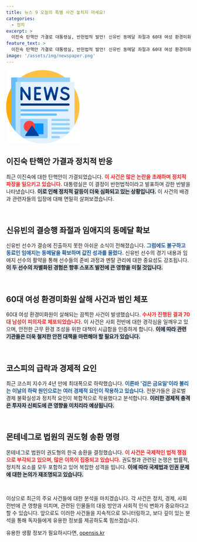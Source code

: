 ```yaml
---
title: 뉴스 9 오늘의 특별 사건 놓치지 마세요!
categories:
  - 정치
excerpt: >
  이진숙 탄핵안 가결로 대통령실, 반헌법적 발언! 신유빈 동메달 좌절과 60대 여성 환경미화원 살해 사건 충격 파문, 검은 금요일에 코스피 하락, 권도형 송환 결정까지, 오늘의 주요 뉴스 놓치지 마세요!
feature_text: >
  이진숙 탄핵안 가결로 대통령실, 반헌법적 발언! 신유빈 동메달 좌절과 60대 여성 환경미화원 살해 사건 충격 파문, 검은 금요일에 코스피 하락, 권도형 송환 결정까지, 오늘의 주요 뉴스 놓치지 마세요!
image: '/assets/img/newspaper.png'
---
```


<p><img src="/assets/img/newspaper.png" alt="kimp 속보" /></p>

<h2 data-ke-size="size26">이진숙 탄핵안 가결과 정치적 반응</h2>

<p data-ke-size="size16">최근 이진숙에 대한 탄핵안이 가결되었습니다. <b><span style="color: #ee2323;">이 사건은 많은 논란을 초래하며 정치적 파장을 일으키고 있습니다.</span></b> 대통령실은 이 결정이 반헌법적이라고 발표하며 강한 반발을 나타냈습니다. <b><span style="background-color: #21538527;">이로 인해 정치적 갈등이 더욱 심화되고 있는 상황입니다.</span></b> 이 사건의 배경과 관련자들의 입장에 대해 면밀히 살펴보겠습니다.</p>

<p data-ke-size="size16">&nbsp;</p>

<h2 data-ke-size="size26">신유빈의 결승행 좌절과 임애지의 동메달 확보</h2>

<p data-ke-size="size16">신유빈 선수가 결승에 진출하지 못한 아쉬운 소식이 전해졌습니다. <b><span style="color: #1a5490;">그럼에도 불구하고 동료인 임애지는 동메달을 확보하며 값진 성과를 올렸다.</span></b> 신유빈 선수의 경기 내용과 임애지 선수의 활약을 통해 선수들의 준비 과정과 멘탈 관리에 대한 중요성도 강조됩니다. <b><span style="background-color: #21538527;">이 두 선수의 차별화된 경험은 향후 스포츠 발전에 큰 영향을 미칠 것입니다.</span></b></p>

<p data-ke-size="size16">&nbsp;</p>

<h2 data-ke-size="size26">60대 여성 환경미화원 살해 사건과 범인 체포</h2>

<p data-ke-size="size16">60대 여성 환경미화원이 살해되는 끔찍한 사건이 발생했습니다. <b><span style="color: #ee2323;">수사가 진행된 결과 70대 남성이 피의자로 체포되었습니다.</span></b> 이 사건은 사회 전반에 대한 경각심을 일깨우고 있으며, 안전한 근무 환경 조성을 위한 대책이 시급함을 인증하게 합니다. <b><span style="background-color: #21538527;">이에 따라 관련 기관들은 더욱 철저한 안전 대책을 마련해야 할 필요가 있습니다.</span></b></p>

<p data-ke-size="size16">&nbsp;</p>

<h2 data-ke-size="size26">코스피의 급락과 경제적 요인</h2>

<p data-ke-size="size16">최근 코스피 지수가 4년 만에 최대폭으로 하락했습니다. <b><span style="color: #1a5490;">이른바 '검은 금요일'이라 불리는 이날의 하락 원인으로는 여러 경제적 요인이 작용하고 있습니다.</span></b> 전문가들은 글로벌 경제 불확실성과 정치적 요인이 복합적으로 작용했다고 분석합니다. <b><span style="background-color: #21538527;">이러한 경제적 충격은 투자자 신뢰도에 큰 영향을 미치리라 예상됩니다.</span></b></p>

<p data-ke-size="size16">&nbsp;</p>

<h2 data-ke-size="size26">몬테네그로 법원의 권도형 송환 명령</h2>

<p data-ke-size="size16">몬테네그로 법원이 권도형의 한국 송환을 결정했습니다. <b><span style="color: #ee2323;">이 사건은 국제적인 법적 쟁점으로 부각되고 있으며, 많은 이목이 집중되고 있습니다.</span></b> 권도형과 관련된 논쟁은 법률적, 정치적 요소를 모두 포함하고 있어 복잡한 성격을 띱니다. <b><span style="background-color: #21538527;">이에 따라 국제법과 인권 문제에 대한 논의가 재조명되고 있습니다.</span></b></p>

<p data-ke-size="size16">&nbsp;</p>

<p data-ke-size="size16">이상으로 최근의 주요 사건들에 대한 분석을 마치겠습니다. 각 사건은 정치, 경제, 사회 전반에 큰 영향을 미치며, 관련된 인물들의 대응 방안과 사회적 인식 변화가 중요하다고 할 수 있습니다. 앞으로도 이러한 사건들을 지속적으로 모니터링하고, 보다 깊이 있는 분석을 통해 독자들에게 유용한 정보를 제공하도록 힘쓰겠습니다.</p>
유용한 생활 정보가 필요하시다면, <a href="https://opensis.kr" rel="dofollow">opensis.kr</a>


